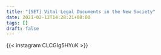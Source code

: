 ```yaml
---
title: "[SET] Vital Legal Documents in the New Society"
date: 2021-02-12T14:28:21+08:00
tags: []
draft: false
---
```

{{< instagram CLCGIg5HYuK >}}

